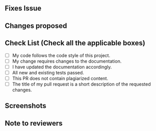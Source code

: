<!-- If your PR fixes an open issue, use `Closes #999` to link your PR with the issue. #999 stands for the issue number you are fixing -->

## Fixes Issue

<!-- Remove this section if not applicable -->

<!-- Example: Closes #31 -->

## Changes proposed

<!-- List all the proposed changes in your PR -->

<!-- Mark all the applicable boxes. To mark the box as done follow the following conventions -->
<!--
[x] - Correct; marked as done
[X] - Correct; marked as done

[ ] - Not correct; marked as **not** done
-->

## Check List (Check all the applicable boxes) <!-- Follow the above conventions to check the box -->

-   [ ] My code follows the code style of this project.
-   [ ] My change requires changes to the documentation.
-   [ ] I have updated the documentation accordingly.
-   [ ] All new and existing tests passed.
-   [ ] This PR does not contain plagiarized content.
-   [ ] The title of my pull request is a short description of the requested changes.

## Screenshots

<!-- Add all the screenshots which support your changes -->

## Note to reviewers

<!-- Add notes to reviewers if applicable -->
